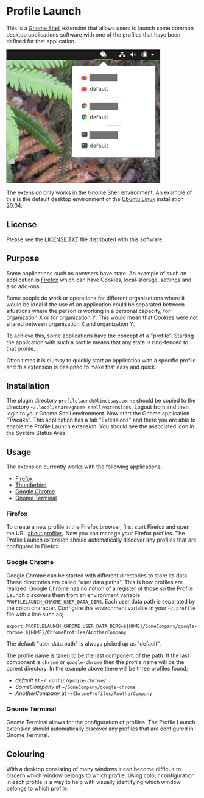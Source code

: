 # Profile Launch

This is a [Gnome Shell](https://wiki.gnome.org/Projects/GnomeShell) extension that allows users to launch some common desktop applications software with one of the profiles that have been defined for that application.

![Screenshot](screenshot.png)

The extension only works in the Gnome Shell environment.  An example of this is the default desktop environment of the [Ubuntu Linux](https://ubuntu.com/download/desktop) installation 20.04.

## License

Please see the [LICENSE.TXT](LICENSE.TXT) file distributed with this software.

## Purpose

Some applications such as browsers have state.  An example of such an application is [Firefox](https://www.mozilla.org/en-US/firefox) which can have Cookies, local-storage, settings and also add-ons.

Some people do work or operations for different organizations where it would be ideal if the use of an application could be separated between situations where the person is working in a personal capacity, for organization X or for organization Y.  This would mean that Cookies were not shared between organization X and organization Y.

To achieve this, some applications have the concept of a "profile".  Starting the application with such a profile means that any state is ring-fenced to that profile.

Often times it is clumsy to quickly start an application with a specific profile and this extension is designed to make that easy and quick. 

## Installation

The plugin directory `profilelaunch@lindesay.co.nz` should be copied to the directory `~/.local/share/gnome-shell/extensions`.  Logout from and then login to your Gnome Shell environment.  Now start the Gnome application "Tweaks".  This application has a tab "Extensions" and there you are able to enable the Profile Launch extension.  You should see the associated icon in the System Status Area.

## Usage

The extension currently works with the following applications;

* [Firefox](https://www.mozilla.org/en-US/firefox)
* [Thunderbird](https://www.thunderbird.net/en-US/)
* [Google Chrome](https://www.google.com/chrome/)
* [Gnome Terminal](https://wiki.gnome.org/Apps/Terminal)

### Firefox

To create a new profile in the Firefox browser, first start Firefox and open the URL [about:profiles](about:profiles).  Now you can manage your Firefox profiles.  The Profile Launch extension should automatically discover any profiles that are configured in Firefox.

### Google Chrome

Google Chrome can be started with different directories to store its data.  These directories are called "user data paths".  This is how profiles are realized.  Google Chrome has no notion of a register of those so the Profile Launch discovers them from an environment variable `PROFILELAUNCH_CHROME_USER_DATA_DIRS`.  Each user data path is separated by the colon character.  Configure this environment variable in your `~/.profile` file with a line such as;

```
export PROFILELAUNCH_CHROME_USER_DATA_DIRS=${HOME}/SomeCompany/google-chrome:${HOME}/ChromeProfiles/AnotherCompany
```

The default "user data path" is always picked up as "default".

The profile name is taken to be the last component of the path.  If the last component is `chrome` or `google-chrome` then the profile name will be the parent directory.  In the example above there will be three profiles found;

* *default* at `~/.config/google-chrome/`
* *SomeCompany* at `~/SomeCompany/google-chrome`
* *AnotherCompany* at `~/ChromeProfiles/AnotherCompany`

### Gnome Terminal

Gnome Terminal allows for the configuration of profiles.  The Profile Launch extension should automatically discover any profiles that are configured in Gnome Terminal.

## Colouring

With a desktop consisting of many windows it can become difficult to discern which window belongs to which profile.  Using colour configuration in each profile is a way to help with visually identifying which window belongs to which profile.
